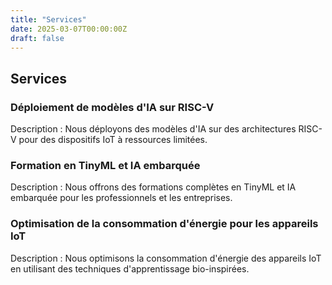 ```yaml
---
title: "Services"
date: 2025-03-07T00:00:00Z
draft: false
---
```


## Services

### Déploiement de modèles d'IA sur RISC-V
Description : Nous déployons des modèles d'IA sur des architectures RISC-V pour des dispositifs IoT à ressources limitées.

### Formation en TinyML et IA embarquée
Description : Nous offrons des formations complètes en TinyML et IA embarquée pour les professionnels et les entreprises.

### Optimisation de la consommation d'énergie pour les appareils IoT
Description : Nous optimisons la consommation d'énergie des appareils IoT en utilisant des techniques d'apprentissage bio-inspirées.



